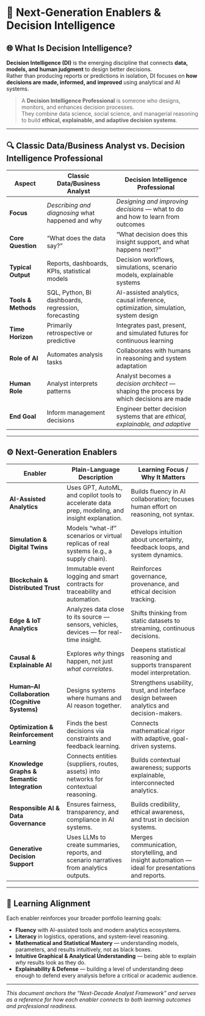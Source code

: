 # 🧭 Next-Generation Enablers & Decision Intelligence

## 🌐 What Is Decision Intelligence?

**Decision Intelligence (DI)** is the emerging discipline that connects **data, models, and human judgment** to design better decisions.  
Rather than producing reports or predictions in isolation, DI focuses on **how decisions are made, informed, and improved** using analytical and AI systems.

> A **Decision Intelligence Professional** is someone who designs, monitors, and enhances decision processes.  
> They combine data science, social science, and managerial reasoning to build **ethical, explainable, and adaptive decision systems**.

---

## 🔍 Classic Data/Business Analyst vs. Decision Intelligence Professional

| Aspect | **Classic Data/Business Analyst** | **Decision Intelligence Professional** |
|--------|----------------------------------|----------------------------------------|
| **Focus** | *Describing and diagnosing* what happened and why | *Designing and improving decisions* — what to do and how to learn from outcomes |
| **Core Question** | “What does the data say?” | “What decision does this insight support, and what happens next?” |
| **Typical Output** | Reports, dashboards, KPIs, statistical models | Decision workflows, simulations, scenario models, explainable systems |
| **Tools & Methods** | SQL, Python, BI dashboards, regression, forecasting | AI-assisted analytics, causal inference, optimization, simulation, system design |
| **Time Horizon** | Primarily retrospective or predictive | Integrates past, present, and simulated futures for continuous learning |
| **Role of AI** | Automates analysis tasks | Collaborates with humans in reasoning and system adaptation |
| **Human Role** | Analyst interprets patterns | Analyst becomes a *decision architect* — shaping the process by which decisions are made |
| **End Goal** | Inform management decisions | Engineer better decision systems that are *ethical, explainable, and adaptive* |

---

## ⚙️ Next-Generation Enablers

| Enabler | Plain-Language Description | Learning Focus / Why It Matters |
|----------|-----------------------------|--------------------------------|
| **AI-Assisted Analytics** | Uses GPT, AutoML, and copilot tools to accelerate data prep, modeling, and insight explanation. | Builds fluency in AI collaboration; focuses human effort on reasoning, not syntax. |
| **Simulation & Digital Twins** | Models “what-if” scenarios or virtual replicas of real systems (e.g., a supply chain). | Develops intuition about uncertainty, feedback loops, and system dynamics. |
| **Blockchain & Distributed Trust** | Immutable event logging and smart contracts for traceability and automation. | Reinforces governance, provenance, and ethical decision tracking. |
| **Edge & IoT Analytics** | Analyzes data close to its source — sensors, vehicles, devices — for real-time insight. | Shifts thinking from static datasets to streaming, continuous decisions. |
| **Causal & Explainable AI** | Explores *why* things happen, not just *what correlates*. | Deepens statistical reasoning and supports transparent model interpretation. |
| **Human–AI Collaboration (Cognitive Systems)** | Designs systems where humans and AI reason together. | Strengthens usability, trust, and interface design between analytics and decision-makers. |
| **Optimization & Reinforcement Learning** | Finds the best decisions via constraints and feedback learning. | Connects mathematical rigor with adaptive, goal-driven systems. |
| **Knowledge Graphs & Semantic Integration** | Connects entities (suppliers, routes, assets) into networks for contextual reasoning. | Builds contextual awareness; supports explainable, interconnected analytics. |
| **Responsible AI & Data Governance** | Ensures fairness, transparency, and compliance in AI systems. | Builds credibility, ethical awareness, and trust in decision systems. |
| **Generative Decision Support** | Uses LLMs to create summaries, reports, and scenario narratives from analytics outputs. | Merges communication, storytelling, and insight automation — ideal for presentations and reports. |

---

## 🧠 Learning Alignment

Each enabler reinforces your broader portfolio learning goals:

- **Fluency** with AI-assisted tools and modern analytics ecosystems.  
- **Literacy** in logistics, operations, and system-level reasoning.  
- **Mathematical and Statistical Mastery** — understanding models, parameters, and results intuitively, not as black boxes.  
- **Intuitive Graphical & Analytical Understanding** — being able to explain *why* results look as they do.  
- **Explainability & Defense** — building a level of understanding deep enough to defend every analysis before a critical or academic audience.  

---

*This document anchors the “Next-Decade Analyst Framework” and serves as a reference for how each enabler connects to both learning outcomes and professional readiness.*
